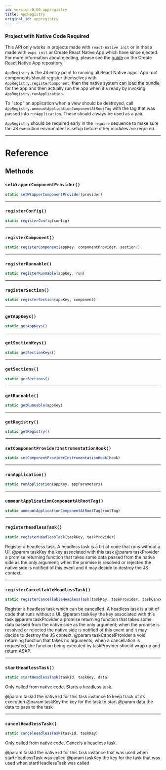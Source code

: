 ```yaml
---
id: version-0.60-appregistry
title: AppRegistry
original_id: appregistry
---
```


<div class="banner-crna-ejected">
  <h3>Project with Native Code Required</h3>
  <p>
    This API only works in projects made with <code>react-native init</code>
    or in those made with <code>expo init</code> or Create React Native App which have since ejected. For
    more information about ejecting, please see
    the <a href="https://github.com/react-community/create-react-native-app/blob/master/EJECTING.md" target="_blank">guide</a> on
    the Create React Native App repository.
  </p>
</div>

`AppRegistry` is the JS entry point to running all React Native apps. App root components should register themselves with `AppRegistry.registerComponent`, then the native system can load the bundle for the app and then actually run the app when it's ready by invoking `AppRegistry.runApplication`.

To "stop" an application when a view should be destroyed, call `AppRegistry.unmountApplicationComponentAtRootTag` with the tag that was passed into `runApplication`. These should always be used as a pair.

`AppRegistry` should be required early in the `require` sequence to make sure the JS execution environment is setup before other modules are required.

---

# Reference

## Methods

### `setWrapperComponentProvider()`

```jsx
static setWrapperComponentProvider(provider)
```

---

### `registerConfig()`

```jsx
static registerConfig(config)
```

---

### `registerComponent()`

```jsx
static registerComponent(appKey, componentProvider, section?)
```

---

### `registerRunnable()`

```jsx
static registerRunnable(appKey, run)
```

---

### `registerSection()`

```jsx
static registerSection(appKey, component)
```

---

### `getAppKeys()`

```jsx
static getAppKeys()
```

---

### `getSectionKeys()`

```jsx
static getSectionKeys()
```

---

### `getSections()`

```jsx
static getSections()
```

---

### `getRunnable()`

```jsx
static getRunnable(appKey)
```

---

### `getRegistry()`

```jsx
static getRegistry()
```

---

### `setComponentProviderInstrumentationHook()`

```jsx
static setComponentProviderInstrumentationHook(hook)
```

---

### `runApplication()`

```jsx
static runApplication(appKey, appParameters)
```

---

### `unmountApplicationComponentAtRootTag()`

```jsx
static unmountApplicationComponentAtRootTag(rootTag)
```

---

### `registerHeadlessTask()`

```jsx
static registerHeadlessTask(taskKey, taskProvider)
```

Register a headless task. A headless task is a bit of code that runs without a UI. @param taskKey the key associated with this task @param taskProvider a promise returning function that takes some data passed from the native side as the only argument; when the promise is resolved or rejected the native side is notified of this event and it may decide to destroy the JS context.

---

### `registerCancellableHeadlessTask()`

```jsx
static registerCancellableHeadlessTask(taskKey, taskProvider, taskCancelProvider)
```

Register a headless task which can be cancelled. A headless task is a bit of code that runs without a UI. @param taskKey the key associated with this task @param taskProvider a promise returning function that takes some data passed from the native side as the only argument; when the promise is resolved or rejected the native side is notified of this event and it may decide to destroy the JS context. @param taskCancelProvider a void returning function that takes no arguments; when a cancellation is requested, the function being executed by taskProvider should wrap up and return ASAP.

---

### `startHeadlessTask()`

```jsx
static startHeadlessTask(taskId, taskKey, data)
```

Only called from native code. Starts a headless task.

@param taskId the native id for this task instance to keep track of its execution @param taskKey the key for the task to start @param data the data to pass to the task

---

### `cancelHeadlessTask()`

```jsx
static cancelHeadlessTask(taskId, taskKey)
```

Only called from native code. Cancels a headless task.

@param taskId the native id for this task instance that was used when startHeadlessTask was called @param taskKey the key for the task that was used when startHeadlessTask was called
